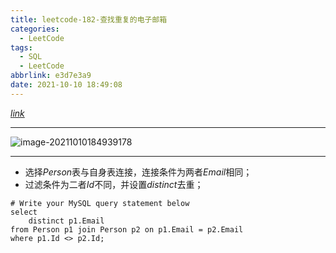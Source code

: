```yaml
---
title: leetcode-182-查找重复的电子邮箱
categories:
  - LeetCode
tags:
  - SQL
  - LeetCode
abbrlink: e3d7e3a9
date: 2021-10-10 18:49:08
---
```


[$link$](https://leetcode-cn.com/problems/duplicate-emails/)

<hr/>

![image-20211010184939178](https://gitee.com/cao_ziqiang/img/raw/master/20211010184939.png)

<hr/>

- 选择$Person$表与自身表连接，连接条件为两者$Email$相同；
- 过滤条件为二者$Id$不同，并设置$distinct$去重；

```mysql
# Write your MySQL query statement below
select 
    distinct p1.Email
from Person p1 join Person p2 on p1.Email = p2.Email
where p1.Id <> p2.Id;
```

